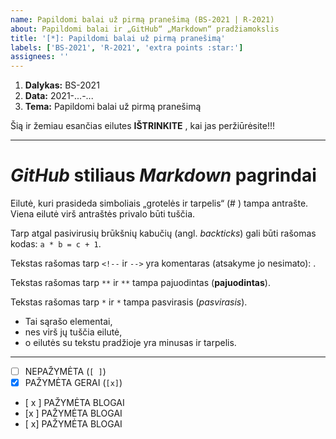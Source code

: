 ```yaml
---
name: Papildomi balai už pirmą pranešimą (BS-2021 | R-2021)
about: Papildomi balai ir „GitHub“ „Markdown“ pradžiamokslis
title: '[*]: Papildomi balai už pirmą pranešimą'
labels: ['BS-2021', 'R-2021', 'extra points :star:']
assignees: ''
---
```


<!-- Pranešimo temos NEKEISKITE! -->

<!--
  „GitHub“ svetainėje atsakymus rašykite „Write“, 
  o rezultatą (prieš siųsdami) peržiūrėkite „View“ kortelėje.
  
  
  Prieš tęsdami, pirmiausia pažiūrėkite, kaip atsakymas (kiekviena eilutė) atrodo 
  „View“ kortelėje, ir kurios eilutės yra komentarai.
  Po to grįžkite į „Write“ ir tinkamai užpildykite šią formą.

  Prieš pateikdami atsakymą, REIKIAMAS EILUTES I^TRINKITE ir vėl patikrinkite, 
  kaip atsakymas atrodo „View“ kortelėje.
-->


<!--
  Laukelyje „Dalykas“ įrašykite trumpąjį dalyko pavadinimą:
     - BS-2021, jei jūsų klausomas kursas yra „Biostatistika“;
     - R-2021,  jei jūsų klausomas kursas yra „Įvadas į duomenų analizę programa R (R-2021)“;
     
     - Jei klausote abu dalykus, šioje formoje rašykite BS-2021 | R-2021
-->



1. **Dalykas:** BS-2021      <!-- Įrašyti: BS-2021, R-2021, arba BS-2021 | R-2021 -->
2. **Data:** 2021-...-...      <!-- Įrašyti datą -->
3. **Tema:** Papildomi balai už pirmą pranešimą      <!-- !!! Šios eilutės nekeisti -->


<!-- Žemiau esančias eilutes IŠTRINKITE, kai jas peržiūrėsite!!! -->

Šią ir žemiau esančias eilutes **IŠTRINKITE** , kai jas peržiūrėsite!!!

***

# *GitHub* stiliaus *Markdown* pagrindai 

Eilutė, kuri prasideda simboliais „grotelės ir tarpelis“ (# ) tampa antrašte. 
Viena eilutė virš antraštės privalo būti tuščia.

Tarp atgal pasivirusių brūkšnių kabučių (angl. *backticks*) gali būti rašomas kodas: `a * b = c + 1`.

Tekstas rašomas tarp `<!--` ir `-->` yra komentaras (atsakyme jo nesimato): <!-- šio teksto nesimato --> .

Tekstas rašomas tarp `**` ir `**` tampa pajuodintas (**pajuodintas**). 

Tekstas rašomas tarp `*` ir `*` tampa pasvirasis (*pasvirasis*). 

- Tai sąrašo elementai, 
- nes virš jų tuščia eilutė, 
- o eilutės su tekstu pradžioje yra minusas ir tarpelis. 

***

<!--
 Kai prašo reikiamose vietose pažymėti [x], žinokite, kad tarp
 [, x, ir ] tarpų neturi būti:
     NEPAŽYMĖTA:      [ ]
     PAŽYMĖTA GERAI:  [x]
     PAŽYMĖTA BLOGAI: [ x ], [ x], arba [x ]
-->


- [ ] NEPAŽYMĖTA     (`[ ]`)
- [x] PAŽYMĖTA GERAI (`[x]`)
- [ x ] PAŽYMĖTA BLOGAI
- [x ]  PAŽYMĖTA BLOGAI
- [ x]  PAŽYMĖTA BLOGAI
